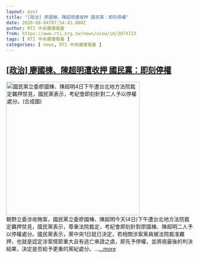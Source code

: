 ```yaml
---
layout: post
title: "[政治] 廖國棟、陳超明遭收押 國民黨：即刻停權"
date: 2020-08-04T07:54:43.000Z
author: RTI 中央廣播電臺
from: https://www.rti.org.tw/news/view/id/2074723
tags: [ RTI 中央廣播電臺 ]
categories: [ news, RTI 中央廣播電臺 ]
---
```

<!--1596527683000-->
[[政治] 廖國棟、陳超明遭收押 國民黨：即刻停權](https://www.rti.org.tw/news/view/id/2074723)
------

<div>
<img src="https://static.rti.org.tw/assets/thumbnails/2020/08/04/807aebac918cb656c19f09101186f90e.jpg" width="360" alt="國民黨立委廖國棟、陳超明4日下午遭台北地方法院裁定羈押禁見，國民黨表示，考紀會即刻針對二人予以停權處分。(合成圖)" title="國民黨立委廖國棟、陳超明4日下午遭台北地方法院裁定羈押禁見，國民黨表示，考紀會即刻針對二人予以停權處分。(合成圖)"><br>朝野立委涉收賄案，國民黨立委廖國棟、陳超明今天(4日)下午遭台北地方法院裁定羈押禁見，國民黨表示，尊重法院裁定，考紀會即刻針對廖國棟、陳超明二人予以停權處分。國民黨表示，黨中央1日就已決定，若相關涉案黨員被法院裁准羈押，也就是認定涉案情節重大且有逃亡串證之虞，即先予停權，並將視最後的判決結果，決定是否給予更重的黨紀處分。...<a target="_blank" href="https://www.rti.org.tw/news/view/id/2074723">...more</a>
</div>
